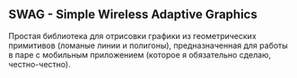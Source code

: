 ## **SWAG** - **S**imple **W**ireless **A**daptive **G**raphics
Простая библиотека для отрисовки графики из геометрических примитивов (ломаные линии и полигоны), предназначенная для работы в паре с мобильным приложением (которое я обязательно сделаю, честно-честно).